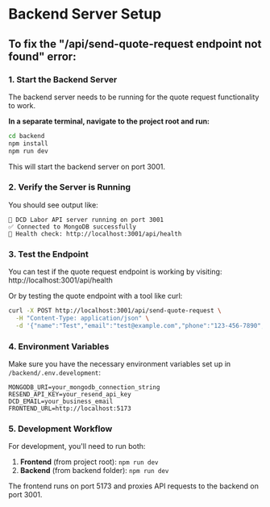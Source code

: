 # Backend Server Setup

## To fix the "/api/send-quote-request endpoint not found" error:

### 1. Start the Backend Server

The backend server needs to be running for the quote request functionality to work.

**In a separate terminal, navigate to the project root and run:**

```bash
cd backend
npm install
npm run dev
```

This will start the backend server on port 3001.

### 2. Verify the Server is Running

You should see output like:
```
🚀 DCD Labor API server running on port 3001
✅ Connected to MongoDB successfully
📡 Health check: http://localhost:3001/api/health
```

### 3. Test the Endpoint

You can test if the quote request endpoint is working by visiting:
http://localhost:3001/api/health

Or by testing the quote endpoint with a tool like curl:

```bash
curl -X POST http://localhost:3001/api/send-quote-request \
  -H "Content-Type: application/json" \
  -d '{"name":"Test","email":"test@example.com","phone":"123-456-7890","address":"123 Test St","services":["Test Service"],"yardAcreage":"1 acre","notes":"Test","leafHaul":false,"requestType":"quote","submittedAt":"2024-01-01T00:00:00.000Z"}'
```

### 4. Environment Variables

Make sure you have the necessary environment variables set up in `/backend/.env.development`:

```
MONGODB_URI=your_mongodb_connection_string
RESEND_API_KEY=your_resend_api_key
DCD_EMAIL=your_business_email
FRONTEND_URL=http://localhost:5173
```

### 5. Development Workflow

For development, you'll need to run both:
1. **Frontend** (from project root): `npm run dev`
2. **Backend** (from backend folder): `npm run dev`

The frontend runs on port 5173 and proxies API requests to the backend on port 3001.